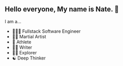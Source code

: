 ## Hello everyone, My name is Nate. 👋
I am a...
- 👨🏻‍💻 Fullstack Software Engineer
- 🥷🏼 Martial Artist
- 👟 Athlete
- ✍🏻 Writer
- 🚶🏻 Explorer
- ☯️ Deep Thinker
